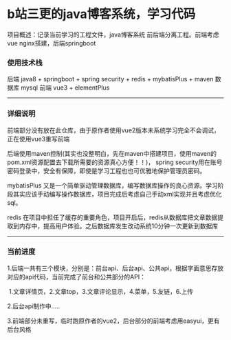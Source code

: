 # b站三更的java博客系统，学习代码

项目概述：记录当前学习的工程文件，java博客系统 前后端分离工程。前端考虑vue nginx搭建，后端springboot

### 使用技术栈

后端 java8 + springboot  + spring security + redis + mybatisPlus + maven
数据库 mysql
前端 vue3 + elementPlus

-----------------

### 详细说明

前端部分没有放在此仓库，由于原作者使用vue2版本未系统学习完全不会调试，正在使用vue3重写前端

后端使用maven控制(其实也没整明白，先在maven中搭建项目，使用maven的pom.xml资源配置去下载所需要的资源真心方便！！)， spring security用在账号密码登录中，安全有保障，即使是学习工程也也可优雅地保护管理员密码。

mybatisPlus 又是一个简单驱动管理数据库，编写数据库操作的良心资源。学习阶段其实应该手动编写操作数据库，项目完成后考虑自己手动xml实现并且考虑优化sql。

redis 在项目中担任了缓存的重要角色，项目开启后，redis从数据库把文章数据提取到内存中，提高用户体验。之后数据库发生改动系统10分钟一次更新到数据库



-----

###  当前进度

1.后端一共有三个模块，分别是：前台api、后台api、公共api，根据字面意思存放对应的api代码，当前完成了前台和公共部分的API：

​	1.文章详情页，2.文章top，3.文章评论显示，4.菜单，5.友链，6.上传

2.后台api制作中.....

3.前端部分未重写，临时跑原作者的vue2，后台部分的前端考虑用easyui，更有后台风格
